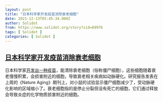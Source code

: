```yaml
---
layout: post
title: "日本科学家开发疫苗消除衰老细胞"
date: 2021-12-13T05:45:34.000Z
author: Solidot
from: https://www.solidot.org/story?sid=69976
tags: [ Solidot ]
categories: [ Solidot ]
---
```

<!--1639374334000-->
[日本科学家开发疫苗消除衰老细胞](https://www.solidot.org/story?sid=69976)
------

<div>
日本科学家<a href="https://www.japantimes.co.jp/news/2021/12/12/national/science-health/aging-vaccine/">开发出一种疫苗</a>，能清除衰老细胞（俗称僵尸细胞），这些细胞随着衰老慢慢积累，会损害附近的细胞，导致衰老相关疾病如动脉硬化。研究报告发表在上周的《Nature Aging》期刊上，对小鼠的试验显示僵尸细胞减少了，受动脉硬化影响的区域缩小了。衰老细胞指的是停止分裂但没有死亡的细胞，它们通过释放会导致炎症的化学物质损害附近的细胞。
</div>
